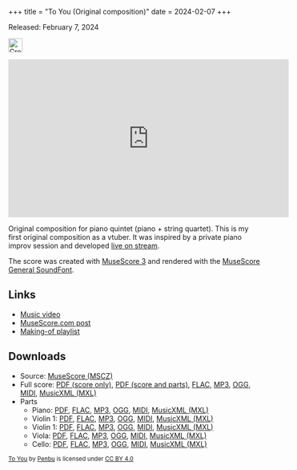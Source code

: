 +++
title = "To You (Original composition)"
date = 2024-02-07
+++

Released: February 7, 2024

<p>
<a href="http://creativecommons.org/licenses/by/4.0/" target="_blank" rel="license noopener noreferrer">
<img src="https://mirrors.creativecommons.org/presskit/buttons/88x31/svg/by.svg" alt="Creative Commons Attribution 4.0 International" style="height: 2em; width: auto;" />
</a>
</p>

<iframe class="featured-video" width="560" height="315" src="https://www.youtube.com/embed/G9NMT7NDUVE?si=HL-pwjCWF1Mg-un4" title="YouTube video player" frameborder="0" allow="accelerometer; autoplay; clipboard-write; encrypted-media; gyroscope; picture-in-picture; web-share" allowfullscreen></iframe>

Original composition for piano quintet (piano + string quartet).
This is my first original composition as a vtuber. It was inspired by a private piano improv session and developed [live on stream][making-of playlist].

The score was created with [MuseScore 3](https://musescore.org/) and rendered with the [MuseScore General SoundFont](https://musescore.org/en/handbook/3/soundfonts-and-sfz-files#All_sounds).

## Links

* [Music video](https://www.youtube.com/watch?v=G9NMT7NDUVE)
* [MuseScore.com post](https://musescore.com/user/73151548/scores/14285818)
* [Making-of playlist][]

[making-of playlist]: https://www.youtube.com/playlist?list=PLNMaWutZ8vfMNFjYZE1dvsyLyUcnfKxWW

## Downloads

* Source: [MuseScore (MSCZ)][score-mscz]
* Full score: [PDF (score only)][score-pdf], [PDF (score and parts)][score-parts-pdf], [FLAC][score-flac], [MP3][score-mp3], [OGG][score-ogg], [MIDI][score-mid], [MusicXML (MXL)][score-mxl]
* Parts
  * Piano: [PDF][piano-pdf],  [FLAC][piano-flac], [MP3][piano-mp3], [OGG][piano-ogg], [MIDI][piano-mid], [MusicXML (MXL)][piano-mxl]
  * Violin 1: [PDF][violin_1-pdf],  [FLAC][violin_1-flac], [MP3][violin_1-mp3], [OGG][violin_1-ogg], [MIDI][violin_1-mid], [MusicXML (MXL)][violin_1-mxl]
  * Violin 1: [PDF][violin_2-pdf],  [FLAC][violin_2-flac], [MP3][violin_2-mp3], [OGG][violin_2-ogg], [MIDI][violin_2-mid], [MusicXML (MXL)][violin_2-mxl]
  * Viola: [PDF][viola-pdf],  [FLAC][viola-flac], [MP3][viola-mp3], [OGG][viola-ogg], [MIDI][viola-mid], [MusicXML (MXL)][viola-mxl]
  * Cello: [PDF][violoncello-pdf],  [FLAC][violoncello-flac], [MP3][violoncello-mp3], [OGG][violoncello-ogg], [MIDI][violoncello-mid], [MusicXML (MXL)][violoncello-mxl]


[score-flac]: https://files.penbuvt.ca/music/to-you/Penbu%20-%20To%20You.flac
[score-mid]: https://files.penbuvt.ca/music/to-you/Penbu%20-%20To%20You.mid
[score-mp3]: https://files.penbuvt.ca/music/to-you/Penbu%20-%20To%20You.mp3
[score-mscz]: https://files.penbuvt.ca/music/to-you/Penbu%20-%20To%20You.mscz
[score-mxl]: https://files.penbuvt.ca/music/to-you/Penbu%20-%20To%20You.mxl
[score-ogg]: https://files.penbuvt.ca/music/to-you/Penbu%20-%20To%20You.ogg
[score-pdf]: https://files.penbuvt.ca/music/to-you/Penbu%20-%20To%20You.pdf
[score-parts-pdf]: https://files.penbuvt.ca/music/to-you/Penbu%20-%20To%20You-Score_and_Parts.pdf
[piano-flac]: https://files.penbuvt.ca/music/to-you/Penbu%20-%20To%20You-Piano.flac
[piano-mid]: https://files.penbuvt.ca/music/to-you/Penbu%20-%20To%20You-Piano.mid
[piano-mp3]: https://files.penbuvt.ca/music/to-you/Penbu%20-%20To%20You-Piano.mp3
[piano-mxl]: https://files.penbuvt.ca/music/to-you/Penbu%20-%20To%20You-Piano.mxl
[piano-ogg]: https://files.penbuvt.ca/music/to-you/Penbu%20-%20To%20You-Piano.ogg
[piano-pdf]: https://files.penbuvt.ca/music/to-you/Penbu%20-%20To%20You-Piano.pdf
[viola-flac]: https://files.penbuvt.ca/music/to-you/Penbu%20-%20To%20You-Viola.flac
[viola-mid]: https://files.penbuvt.ca/music/to-you/Penbu%20-%20To%20You-Viola.mid
[viola-mp3]: https://files.penbuvt.ca/music/to-you/Penbu%20-%20To%20You-Viola.mp3
[viola-mxl]: https://files.penbuvt.ca/music/to-you/Penbu%20-%20To%20You-Viola.mxl
[viola-ogg]: https://files.penbuvt.ca/music/to-you/Penbu%20-%20To%20You-Viola.ogg
[viola-pdf]: https://files.penbuvt.ca/music/to-you/Penbu%20-%20To%20You-Viola.pdf
[violin_1-flac]: https://files.penbuvt.ca/music/to-you/Penbu%20-%20To%20You-Violin_1.flac
[violin_1-mid]: https://files.penbuvt.ca/music/to-you/Penbu%20-%20To%20You-Violin_1.mid
[violin_1-mp3]: https://files.penbuvt.ca/music/to-you/Penbu%20-%20To%20You-Violin_1.mp3
[violin_1-mxl]: https://files.penbuvt.ca/music/to-you/Penbu%20-%20To%20You-Violin_1.mxl
[violin_1-ogg]: https://files.penbuvt.ca/music/to-you/Penbu%20-%20To%20You-Violin_1.ogg
[violin_1-pdf]: https://files.penbuvt.ca/music/to-you/Penbu%20-%20To%20You-Violin_1.pdf
[violin_2-flac]: https://files.penbuvt.ca/music/to-you/Penbu%20-%20To%20You-Violin_2.flac
[violin_2-mid]: https://files.penbuvt.ca/music/to-you/Penbu%20-%20To%20You-Violin_2.mid
[violin_2-mp3]: https://files.penbuvt.ca/music/to-you/Penbu%20-%20To%20You-Violin_2.mp3
[violin_2-mxl]: https://files.penbuvt.ca/music/to-you/Penbu%20-%20To%20You-Violin_2.mxl
[violin_2-ogg]: https://files.penbuvt.ca/music/to-you/Penbu%20-%20To%20You-Violin_2.ogg
[violin_2-pdf]: https://files.penbuvt.ca/music/to-you/Penbu%20-%20To%20You-Violin_2.pdf
[violoncello-flac]: https://files.penbuvt.ca/music/to-you/Penbu%20-%20To%20You-Violoncello.flac
[violoncello-mid]: https://files.penbuvt.ca/music/to-you/Penbu%20-%20To%20You-Violoncello.mid
[violoncello-mp3]: https://files.penbuvt.ca/music/to-you/Penbu%20-%20To%20You-Violoncello.mp3
[violoncello-mxl]: https://files.penbuvt.ca/music/to-you/Penbu%20-%20To%20You-Violoncello.mxl
[violoncello-ogg]: https://files.penbuvt.ca/music/to-you/Penbu%20-%20To%20You-Violoncello.ogg
[violoncello-pdf]: https://files.penbuvt.ca/music/to-you/Penbu%20-%20To%20You-Violoncello.pdf

 <p xmlns:cc="http://creativecommons.org/ns#" xmlns:dct="http://purl.org/dc/terms/"><small><a property="dct:title" rel="cc:attributionURL" href="https://www.penbuvt.ca/portfolio/to-you/">To You</a> by <a rel="cc:attributionURL dct:creator" property="cc:attributionName" href="https://www.penbuvt.ca/">Penbu</a> is licensed under <a href="http://creativecommons.org/licenses/by/4.0/?ref=chooser-v1" target="_blank" rel="license noopener noreferrer" style="display:inline-block;">CC BY 4.0<img style="height:1em!important;margin-left:3px;vertical-align:text-bottom;" src="https://mirrors.creativecommons.org/presskit/icons/cc.svg"><img style="height:1em!important;margin-left:3px;vertical-align:text-bottom;" src="https://mirrors.creativecommons.org/presskit/icons/by.svg"></a></small></p>

